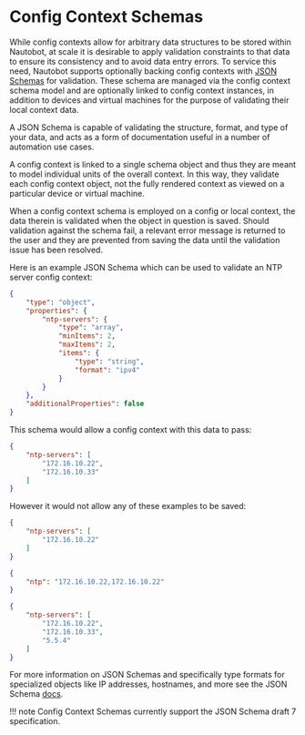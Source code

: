 # Config Context Schemas


While config contexts allow for arbitrary data structures to be stored within Nautobot, at scale it is desirable to apply validation constraints to that data to ensure its consistency and to avoid data entry errors. To service this need, Nautobot supports optionally backing config contexts with [JSON Schemas](https://json-schema.org/) for validation. These schema are managed via the config context schema model and are optionally linked to config context instances, in addition to devices and virtual machines for the purpose of validating their local context data.

A JSON Schema is capable of validating the structure, format, and type of your data, and acts as a form of documentation useful in a number of automation use cases.

A config context is linked to a single schema object and thus they are meant to model individual units of the overall context. In this way, they validate each config context object, not the fully rendered context as viewed on a particular device or virtual machine.

When a config context schema is employed on a config or local context, the data therein is validated when the object in question is saved. Should validation against the schema fail, a relevant error message is returned to the user and they are prevented from saving the data until the validation issue has been resolved.

Here is an example JSON Schema which can be used to validate an NTP server config context:

```json
{
    "type": "object",
    "properties": {
        "ntp-servers": {
            "type": "array",
            "minItems": 2,
            "maxItems": 2,
            "items": {
                "type": "string",
                "format": "ipv4"
            }
        }
    },
    "additionalProperties": false
}
```

This schema would allow a config context with this data to pass:

```json
{
    "ntp-servers": [
        "172.16.10.22",
        "172.16.10.33"
    ]
}
```

However it would not allow any of these examples to be saved:

```json
{
    "ntp-servers": [
        "172.16.10.22"
    ]
}
```

```json
{
    "ntp": "172.16.10.22,172.16.10.22"
}
```

```json
{
    "ntp-servers": [
        "172.16.10.22",
        "172.16.10.33",
        "5.5.4"
    ]
}
```

For more information on JSON Schemas and specifically type formats for specialized objects like IP addresses, hostnames, and more see the JSON Schema [docs](https://json-schema.org/understanding-json-schema/reference/string.html#format).

!!! note
    Config Context Schemas currently support the JSON Schema draft 7 specification.
